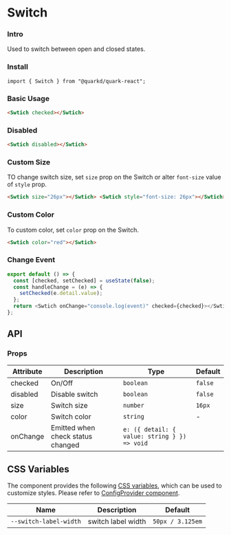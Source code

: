 # Switch

### Intro

Used to switch between open and closed states.

### Install

```tsx
import { Switch } from "@quarkd/quark-react";
```

### Basic Usage

```html
<Swtich checked></Swtich>
```

### Disabled

```html
<Swtich disabled></Swtich>
```

### Custom Size

TO change switch size, set `size` prop on the Switch or alter `font-size` value of `style` prop.

```html
<Swtich size="26px"></Swtich> <Swtich style="font-size: 26px"></Swtich>
```

### Custom Color

To custom color, set `color` prop on the Switch.

```html
<Swtich color="red"></Swtich>
```

### Change Event

```js
export default () => {
  const [checked, setChecked] = useState(false);
  const handleChange = (e) => {
    setChecked(e.detail.value);
  };
  return <Swtich onChange="console.log(event)" checked={checked}></Swtich>;
};
```

## API

### Props

| Attribute | Description                       | Type                                   | Default |
| --------- | --------------------------------- | -------------------------------------- | ------- |
| checked   | On/Off                            | `boolean`                              | `false` |
| disabled  | Disable switch                    | `boolean`                              | `false` |
| size      | Switch size                       | `number`                               | `16px`  |
| color     | Switch color                      | `string`                               | -       |
| onChange  | Emitted when check status changed | `e: ({ detail: { value: string } }) => void` |

## CSS Variables

The component provides the following [CSS variables](https://developer.mozilla.org/zh-CN/docs/Web/CSS/Using_CSS_custom_properties), which can be used to customize styles. Please refer to [ConfigProvider component](#/zh-CN/guide/theme).

| Name                   | Description        | Default          |
| ---------------------- | ------------------ | ---------------- |
| `--switch-label-width` | switch label width | `50px / 3.125em` |
